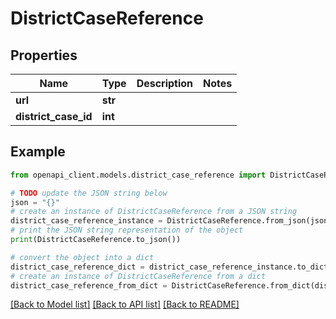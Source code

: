 # DistrictCaseReference


## Properties

Name | Type | Description | Notes
------------ | ------------- | ------------- | -------------
**url** | **str** |  | 
**district_case_id** | **int** |  | 

## Example

```python
from openapi_client.models.district_case_reference import DistrictCaseReference

# TODO update the JSON string below
json = "{}"
# create an instance of DistrictCaseReference from a JSON string
district_case_reference_instance = DistrictCaseReference.from_json(json)
# print the JSON string representation of the object
print(DistrictCaseReference.to_json())

# convert the object into a dict
district_case_reference_dict = district_case_reference_instance.to_dict()
# create an instance of DistrictCaseReference from a dict
district_case_reference_from_dict = DistrictCaseReference.from_dict(district_case_reference_dict)
```
[[Back to Model list]](../README.md#documentation-for-models) [[Back to API list]](../README.md#documentation-for-api-endpoints) [[Back to README]](../README.md)


